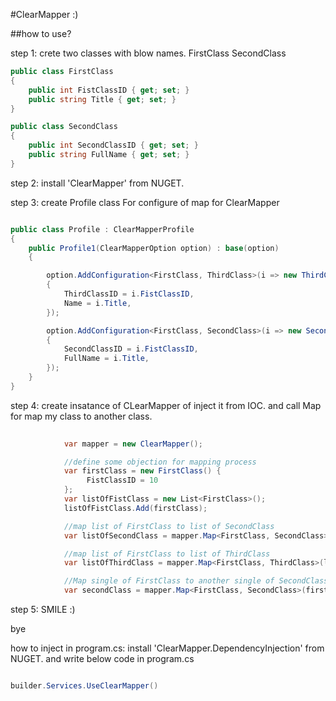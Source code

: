 #ClearMapper :)

##how to use?

step 1:
crete two classes with blow names.
FirstClass
SecondClass
```C#
public class FirstClass
{
    public int FistClassID { get; set; }
    public string Title { get; set; }
}

public class SecondClass
{
    public int SecondClassID { get; set; }
    public string FullName { get; set; }
}
```

step 2:
install 'ClearMapper' from NUGET.

step 3:
create Profile class For configure of map for ClearMapper
```C#

public class Profile : ClearMapperProfile
{
    public Profile1(ClearMapperOption option) : base(option)
    {

        option.AddConfiguration<FirstClass, ThirdClass>(i => new ThirdClass()
        {
            ThirdClassID = i.FistClassID,
            Name = i.Title,
        });

        option.AddConfiguration<FirstClass, SecondClass>(i => new SecondClass()
        {
            SecondClassID = i.FistClassID,
            FullName = i.Title,
        });
    }
}

```


step 4:
create insatance of CLearMapper of inject it from IOC.
and call Map for map my class to another class.
```C#
            
            var mapper = new ClearMapper();

            //define some objection for mapping process
            var firstClass = new FirstClass() {
                 FistClassID = 10
            };
            var listOfFistClass = new List<FirstClass>();
            listOfFistClass.Add(firstClass);

            //map list of FirstClass to list of SecondClass
            var listOfSecondClass = mapper.Map<FirstClass, SecondClass>(listOfFistClass);

            //map list of FirstClass to list of ThirdClass
            var listOfThirdClass = mapper.Map<FirstClass, ThirdClass>(listOfFistClass);

            //Map single of FirstClass to another single of SecondClass
            var secondClass = mapper.Map<FirstClass, SecondClass>(firstClass);

```

step 5:
SMILE :)

bye

how to inject in program.cs:
install 'ClearMapper.DependencyInjection' from NUGET.
and write below code in program.cs
```c#

builder.Services.UseClearMapper()

```

